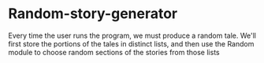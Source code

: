 # Random-story-generator
Every time the user runs the program, we must produce a random tale. We'll first store the portions of the tales in distinct lists, and then use the Random module to choose random sections of the stories from those lists
